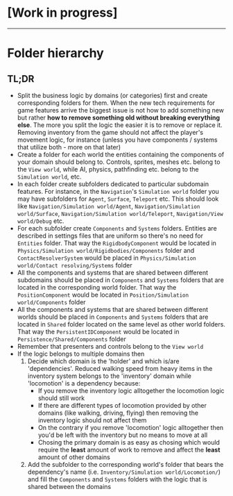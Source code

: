 # [Work in progress]

---

# Folder hierarchy

## TL;DR

- Split the business logic by domains (or categories) first and create corresponding folders for them. When the new tech requirements for game features arrive the biggest issue is not how to add something new but rather **how to remove something old without breaking everything else**. The more you split the logic the easier it is to remove or replace it. Removing inventory from the game should not affect the player's movement logic, for instance (unless you have components / systems that utilize both - more on that later)
- Create a folder for each world the entities containing the components of your domain should belong to. Controls, sprites, meshes etc. belong to the `View world`, while AI, physics, pathfinding etc. belong to the `Simulation world`, etc.
- In each folder create subfolders dedicated to particular subdomain features. For instance, in the `Navigation`'s `Simulation world` folder you may have subfolders for `Agent`, `Surface`, `Teleport` etc. This should look like `Navigation/Simulation world/Agent`, `Navigation/Simulation world/Surface`, `Navigation/Simulation world/Teleport`, `Navigation/View world/Debug` etc.
- For each subfolder create `Components` and `Systems` folders. Entities are described in settings files that are uniform so there's no need for `Entities` folder. That way the `RigidbodyComponent` would be located in `Physics/Simulation world/Rigidbodies/Components` folder and `ContactResolverSystem` would be placed in `Physics/Simulation world/Contact resolving/Systems` folder
- All the components and systems that are shared between different subdomains should be placed in `Components` and `Systems` folders that are located in the corresponding world folder. That way the `PositionComponent` would be located in `Position/Simulation world/Components` folder
- All the components and systems that are shared between different worlds should be placed in `Components` and `Systems` folders that are located in `Shared` folder located on the same level as other world folders. That way the `PersistentIDComponent` would be located in `Persistence/Shared/Components` folder
- Remember that presenters and controls belong to the `View world`
- If the logic belongs to multiple domains then
	1. Decide which domain is the 'holder' and which is/are 'dependencies'. Reduced walking speed from heavy items in the inventory system belongs to the 'inventory' domain while 'locomotion' is a dependency because:
		- If you remove the inventory logic alltogether the locomotion logic should still work
		- If there are different types of locomotion provided by other domains (like walking, driving, flying) then removing the inventory logic should not affect them
		- On the contrary if you remove 'locomotion' logic alltogether then you'd be left with the inventory but no means to move at all
		- Chosing the primary domain is as easy as chosing which would require the **least** amount of work to remove and affect the **least** amount of other domains
	2. Add the subfolder to the corresponding world's folder that bears the dependency's name (i.e. `Inventory/Simulation world/Locomotion/`) and fill the `Components` and `Systems` folders with the logic that is shared between the domains